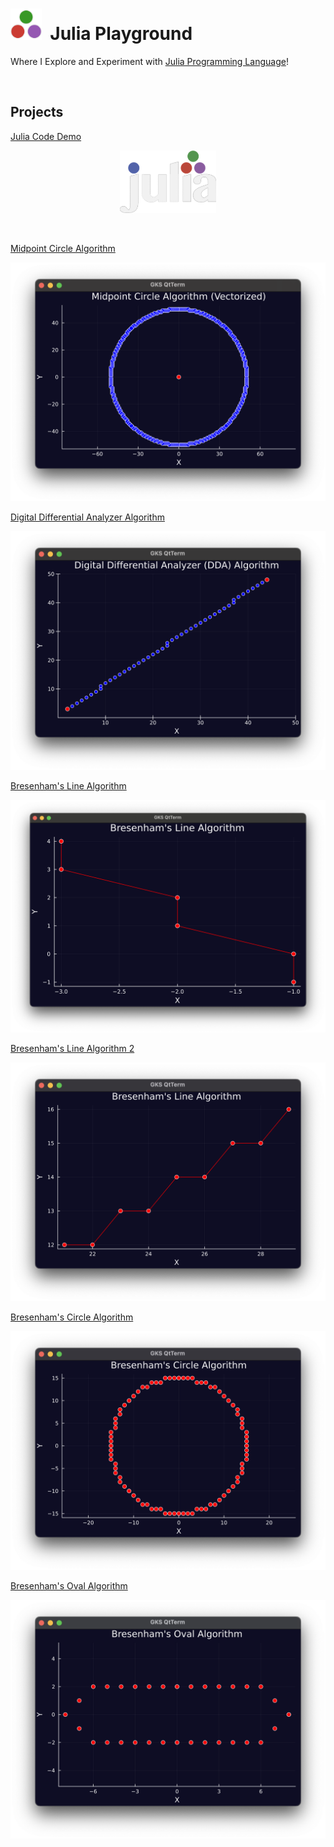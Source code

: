 # <img src="https://github.com/devicons/devicon/blob/master/icons/julia/julia-original.svg" width="50" height="50"/>&nbsp; Julia Playground
Where I Explore and Experiment with [Julia Programming Language](https://github.com/JuliaLang/julia)!

&nbsp;
&nbsp;

## Projects

[Julia Code Demo](JuliaCodeDemo/julia-code-demo.ipynb)



<p align="center"> <a href="JuliaCodeDemo/julia-code-demo.ipynb"> <img src="JuliaCodeDemo/julia.png" height="100"/> </a></p>


&nbsp;

[Midpoint Circle Algorithm](MidpointCircleAlgorithm/MidpointCircleAlgorithm.jl)

<img src="MidpointCircleAlgorithm/MidpointCircleAlgorithmDemo.png">

[Digital Differential Analyzer Algorithm](DigitalDifferentialAnalyzerAlgorithm/DigitalDifferentialAnalyzerAlgorithm.jl)

<img src="DigitalDifferentialAnalyzerAlgorithm/DigitalDifferentialAnalyzerAlgorithmDemo.png">

[Bresenham's Line Algorithm](BresenhamLineAlgorithm/BresenhamLineAlgorithm.jl)

<img src="BresenhamLineAlgorithm/BresenhamLineAlgorithm.png">

[Bresenham's Line Algorithm 2](BresenhamLineAlgorithm/BresenhamLineAlgorithm2.jl)

<img src="BresenhamLineAlgorithm/BresenhamLineAlgorithm2.png">

[Bresenham's Circle Algorithm](BresenhamCircleAlgorithm/BresenhamCircleAlgorithm.jl)

<img src="BresenhamCircleAlgorithm/BresenhamCircleAlgorithm.png">

[Bresenham's Oval Algorithm](BresenhamOvalAlgorithm/BresenhamOvalAlgorithm.jl)

<img src="BresenhamOvalAlgorithm/BresenhamOvalAlgorithm.png">
